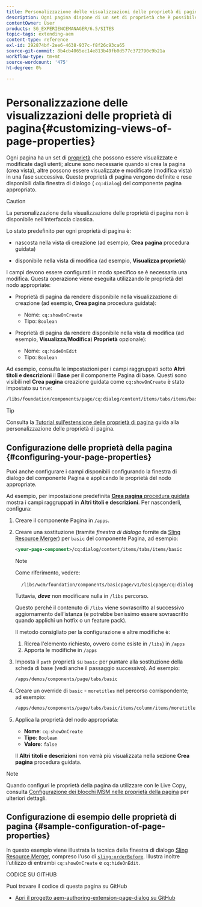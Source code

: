 ```yaml
---
title: Personalizzazione delle visualizzazioni delle proprietà di pagina
description: Ogni pagina dispone di un set di proprietà che è possibile modificare in base alle esigenze
contentOwner: User
products: SG_EXPERIENCEMANAGER/6.5/SITES
topic-tags: extending-aem
content-type: reference
exl-id: 292874bf-2ee6-4638-937c-f8f26c93ca65
source-git-commit: 8b4cb4065ec14e813b49fb0d577c372790c9b21a
workflow-type: tm+mt
source-wordcount: '475'
ht-degree: 0%

---
```


# Personalizzazione delle visualizzazioni delle proprietà di pagina{#customizing-views-of-page-properties}

Ogni pagina ha un set di [proprietà](/help/sites-authoring/editing-page-properties.md) che possono essere visualizzate e modificate dagli utenti; alcune sono necessarie quando si crea la pagina (crea vista), altre possono essere visualizzate e modificate (modifica vista) in una fase successiva. Queste proprietà di pagina vengono definite e rese disponibili dalla finestra di dialogo ( `cq:dialog`) del componente pagina appropriato.

>[!CAUTION]
>
>La personalizzazione della visualizzazione delle proprietà di pagina non è disponibile nell’interfaccia classica.

Lo stato predefinito per ogni proprietà di pagina è:

* nascosta nella vista di creazione (ad esempio, **Crea pagina** procedura guidata)

* disponibile nella vista di modifica (ad esempio, **Visualizza proprietà**)

I campi devono essere configurati in modo specifico se è necessaria una modifica. Questa operazione viene eseguita utilizzando le proprietà del nodo appropriate:

* Proprietà di pagina da rendere disponibile nella visualizzazione di creazione (ad esempio, **Crea pagina** procedura guidata):

   * Nome: `cq:showOnCreate`
   * Tipo: `Boolean`

* Proprietà di pagina da rendere disponibile nella vista di modifica (ad esempio, **Visualizza**/**Modifica**) **Proprietà** opzionale):

   * Nome: `cq:hideOnEdit`
   * Tipo: `Boolean`

Ad esempio, consulta le impostazioni per i campi raggruppati sotto **Altri titoli e descrizioni** il **Base** per il componente Pagina di base. Questi sono visibili nel **Crea pagina** creazione guidata come `cq:showOnCreate` è stato impostato su `true`:

```xml
/libs/foundation/components/page/cq:dialog/content/items/tabs/items/basic/items/column/items/moretitles
```

>[!TIP]
>
>Consulta la [Tutorial sull’estensione delle proprietà di pagina](https://experienceleague.adobe.com/docs/experience-manager-learn/sites/developing/page-properties-technical-video-develop.html) guida alla personalizzazione delle proprietà di pagina.

## Configurazione delle proprietà della pagina {#configuring-your-page-properties}

Puoi anche configurare i campi disponibili configurando la finestra di dialogo del componente Pagina e applicando le proprietà del nodo appropriate.

Ad esempio, per impostazione predefinita [**Crea pagina** procedura guidata](/help/sites-authoring/managing-pages.md#creating-a-new-page) mostra i campi raggruppati in **Altri titoli e descrizioni**. Per nasconderli, configura:

1. Creare il componente Pagina in `/apps`.
1. Creare una sostituzione (tramite *finestra di dialogo* fornite da [Sling Resource Merger](/help/sites-developing/sling-resource-merger.md)) per `basic` del componente Pagina, ad esempio:

   ```xml
   <your-page-component>/cq:dialog/content/items/tabs/items/basic
   ```

   >[!NOTE]
   >
   >Come riferimento, vedere:
   >
   >    `/libs/wcm/foundation/components/basicpage/v1/basicpage/cq:dialog`
   >
   Tuttavia, ***deve*** non modificare nulla in `/libs` percorso.
   >
   Questo perché il contenuto di `/libs` viene sovrascritto al successivo aggiornamento dell’istanza (e potrebbe benissimo essere sovrascritto quando applichi un hotfix o un feature pack).
   >
   Il metodo consigliato per la configurazione e altre modifiche è:
   >
   1. Ricrea l&#39;elemento richiesto, ovvero come esiste in `/libs`) in `/apps`
   1. Apporta le modifiche in `/apps`

1. Imposta il `path` proprietà su `basic` per puntare alla sostituzione della scheda di base (vedi anche il passaggio successivo). Ad esempio:

   ```xml
   /apps/demos/components/page/tabs/basic
   ```

1. Creare un override di `basic` - `moretitles` nel percorso corrispondente; ad esempio:

   ```xml
   /apps/demos/components/page/tabs/basic/items/column/items/moretitles
   ```

1. Applica la proprietà del nodo appropriata:

   * **Nome**: `cq:showOnCreate`
   * **Tipo**: `Boolean`
   * **Valore**: `false`

   Il **Altri titoli e descrizioni** non verrà più visualizzata nella sezione **Crea pagina** procedura guidata.

>[!NOTE]
>
Quando configuri le proprietà della pagina da utilizzare con le Live Copy, consulta [Configurazione dei blocchi MSM nelle proprietà della pagina](/help/sites-developing/extending-msm.md#configuring-msm-locks-on-page-properties-touch-enabled-ui) per ulteriori dettagli.

## Configurazione di esempio delle proprietà di pagina {#sample-configuration-of-page-properties}

In questo esempio viene illustrata la tecnica della finestra di dialogo [Sling Resource Merger](/help/sites-developing/sling-resource-merger.md), compreso l&#39;uso di [`sling:orderBefore`](/help/sites-developing/sling-resource-merger.md#properties). Illustra inoltre l’utilizzo di entrambi `cq:showOnCreate` e `cq:hideOnEdit`.

CODICE SU GITHUB

Puoi trovare il codice di questa pagina su GitHub

* [Apri il progetto aem-authoring-extension-page-dialog su GitHub](https://github.com/Adobe-Marketing-Cloud/aem-authoring-extension-page-dialog)
